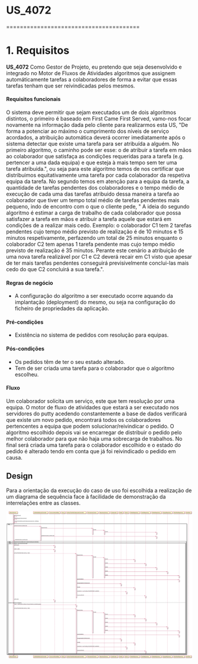 # US_4072
=======================================
# 1. Requisitos

**US_4072** Como Gestor de Projeto, eu pretendo que seja desenvolvido e integrado no Motor de Fluxos de Atividades algoritmos que assignem automáticamente tarefas a colaboradores de forma a evitar que essas tarefas tenham que ser reivindicadas pelos mesmos.

#### Requisitos funcionais

O sistema deve permitir que sejam executados um de dois algoritmos distintos, o primeiro é baseado em First Came First Served, vamo-nos focar novamente na informação dada pelo cliente para realizarmos esta US, "De forma a potenciar ao máximo o cumprimento dos níveis de serviço acordados, a atribuição automática deverá ocorrer imediatamente após o sistema detectar que existe uma tarefa para ser atribuída a alguém. No primeiro algoritmo, o caminho pode ser esse: o de atribuir a tarefa em mãos ao colaborador que satisfaça as condições requeridas para a tarefa (e.g. pertencer a uma dada equipa) e que esteja à mais tempo sem ter uma tarefa atribuida.", ou seja para este algoritmo temos de nos certificar que distribuimos equitativamente uma tarefa por cada colaborador da respetiva equipa da tarefa. No segundo temos em atenção para a equipa da tarefa, a quantidade de tarefas pendentes dos colaboradores e o tempo médio de execução de cada uma das tarefas atribuido dessa maneira a tarefa ao colaborador que tiver um tempo total médio de tarefas pendentes mais pequeno, indo de encontro com o que o cliente pede, " A ideia do segundo algoritmo é estimar a carga de trabalho de cada colaborador que possa satisfazer a tarefa em mãos e atribuir a tarefa aquele que estará em condições de a realizar mais cedo. Exemplo: o colaborador C1 tem 2 tarefas pendentes cujo tempo médio previsto de realização é de 10 minutos e 15 minutos respetivamente, perfazendo um total de 25 minutos enquanto o colaborador C2 tem apenas 1 tarefa pendente mas cujo tempo médio previsto de realização é 35 minutos. Perante este cenário a atribuição de uma nova tarefa realizável por C1 e C2 deverá recair em C1 visto que apesar de ter mais tarefas pendentes conseguirá previsivelmente conclui-las mais cedo do que C2 concluirá a sua tarefa.".

#### Regras de negócio

* A configuração do algoritmo a ser executado ocorre aquando da implantação (deployment) do mesmo, ou seja na configuração do ficheiro de propriedades da aplicação.

#### Pré-condições

* Existência no sistema de pedidos com resolução para equipas.

#### Pós-condições

* Os pedidos têm de ter o seu estado alterado.
* Tem de ser criada uma tarefa para o colaborador que o algoritmo escolheu.

#### Fluxo

Um colaborador solicita um serviço, este que tem resolução por uma equipa. O motor de fluxo de atividades que estará a ser executado nos servidores do putty acedendo constantemente a base de dados verificará que existe um novo pedido, encontrará todos os colaboradores pertencentes a equipa que podem solucionar/reivindicar o pedido. O algoritmo escolhido depois vai se encarregar de distribuir o pedido pelo melhor colaborador para que não haja uma sobrecarga de trabalhos. No final será criada uma tarefa para o colaborador escolhido e o estado do pedido é alterado tendo em conta que já foi reivindicado o pedido em causa.

## Design

Para a orientação da execução do caso de uso foi escolhida a realização de um diagrama de sequência face à facilidade de demonstração da interrelações entre as classes.

![SD_4072.svg](SD_4072.svg)
